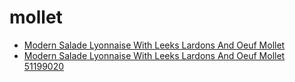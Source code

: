 # mollet

 * [Modern Salade Lyonnaise With Leeks Lardons And Oeuf Mollet](../../index/m/modern-salade-lyonnaise-with-leeks-lardons-and-oeuf-mollet-51199020.json)
 * [Modern Salade Lyonnaise With Leeks Lardons And Oeuf Mollet 51199020](../../index/m/modern-salade-lyonnaise-with-leeks-lardons-and-oeuf-mollet-51199020.json)
